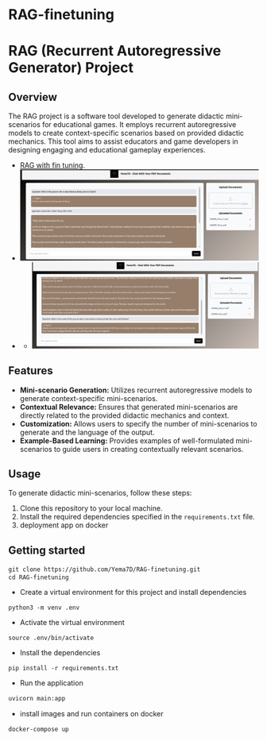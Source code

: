 # RAG-finetuning

# RAG (Recurrent Autoregressive Generator) Project

## Overview
The RAG project is a software tool developed to generate didactic mini-scenarios for educational games. It employs recurrent autoregressive models to create context-specific scenarios based on provided didactic mechanics. This tool aims to assist educators and game developers in designing engaging and educational gameplay experiences.


*  [RAG with fin tuning](https://github.com/Yema7D/RAG-finetuning.git).
*  ![chat](https://github.com/Yema7D/RAG-finetuning/blob/main/img/1game.png)
*  *  ![chat](https://github.com/Yema7D/RAG-finetuning/blob/main/img/2game.png)

## Features
- **Mini-scenario Generation:** Utilizes recurrent autoregressive models to generate context-specific mini-scenarios.
- **Contextual Relevance:** Ensures that generated mini-scenarios are directly related to the provided didactic mechanics and context.
- **Customization:** Allows users to specify the number of mini-scenarios to generate and the language of the output.
- **Example-Based Learning:** Provides examples of well-formulated mini-scenarios to guide users in creating contextually relevant scenarios.

## Usage
To generate didactic mini-scenarios, follow these steps:
1. Clone this repository to your local machine.
2. Install the required dependencies specified in the `requirements.txt` file.
3. deployment app on docker
## Getting started
```
git clone https://github.com/Yema7D/RAG-finetuning.git
cd RAG-finetuning
```
* Create a virtual environment for this project and install dependencies
```
python3 -m venv .env
```

* Activate the virtual environment
```
source .env/bin/activate
```

* Install the dependencies
```
pip install -r requirements.txt
```
* Run the application

```bash
uvicorn main:app
```

* install images and run containers on docker 
```
docker-compose up
```


